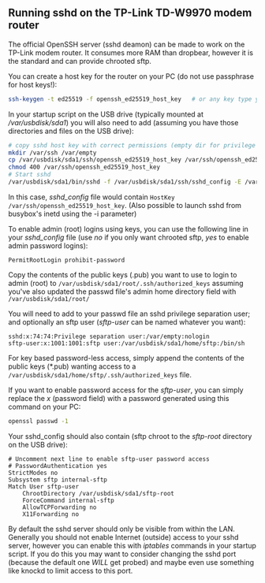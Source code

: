 ## Running sshd on the TP-Link TD-W9970 modem router

The official OpenSSH server (sshd deamon) can be made to work on the TP-Link modem router.  It consumes more RAM than dropbear, however it is the standard and can provide chrooted sftp.

You can create a host key for the router on your PC (do not use passphrase for host keys!):
```sh
ssh-keygen -t ed25519 -f openssh_ed25519_host_key   # or any key type you want
```

In your startup script on the USB drive (typically mounted at */var/usbdisk/sda1*) you will also need to add (assuming you have those directories and files on the USB drive):
```sh
# copy sshd host key with correct permissions (empty dir for privilege separation user)
mkdir /var/ssh /var/empty
cp /var/usbdisk/sda1/ssh/openssh_ed25519_host_key /var/ssh/openssh_ed25519_host_key
chmod 400 /var/ssh/openssh_ed25519_host_key
# Start sshd
/var/usbdisk/sda1/bin/sshd -f /var/usbdisk/sda1/ssh/sshd_config -E /var/usbdisk/sda1/log/sshd.log
```
In this case, *sshd_config* file would contain ```HostKey /var/ssh/openssh_ed25519_host_key```.
(Also possible to launch sshd from busybox's inetd using the -i parameter)

To enable admin (root) logins using keys, you can use the following line in your *sshd_config* file (use *no* if you only want chrooted sftp, *yes* to enable admin password logins):
```
PermitRootLogin prohibit-password
```
Copy the contents of the public keys (.pub) you want to use to login to admin (root) to ```/var/usbdisk/sda1/root/.ssh/authorized_keys``` assuming you've also updated the passwd file's admin home directory field with ```/var/usbdisk/sda1/root/```

You will need to add to your passwd file an sshd privilege separation user; and optionally an sftp user (*sftp-user* can be named whatever you want):
```
sshd:x:74:74:Privilege separation user:/var/empty:nologin
sftp-user:x:1001:1001:sftp user:/var/usbdisk/sda1/home/sftp:/bin/sh
```
For key based password-less access, simply append the contents of the public keys (*.pub) wanting access to a ```/var/usbdisk/sda1/home/sftp/.ssh/authorized_keys``` file.

If you want to enable password access for the *sftp-user*, you can simply replace the *x* (password field) with a password generated using this command on your PC:
```sh
openssl passwd -1
```
Your sshd_config should also contain (sftp chroot to the *sftp-root* directory on the USB drive):
```
# Uncomment next line to enable sftp-user password access
# PasswordAuthentication yes
StrictModes no
Subsystem sftp internal-sftp
Match User sftp-user
    ChrootDirectory /var/usbdisk/sda1/sftp-root
    ForceCommand internal-sftp
    AllowTCPForwarding no
    X11Forwarding no
```

By default the sshd server should only be visible from within the LAN.  Generally you should not enable Internet (outside) access to your sshd server, however you can enable this with *iptables* commands in your startup script.  If you do this you may want to consider changing the sshd port (because the default one *WILL* get probed) and maybe even use something like knockd to limit access to this port.
